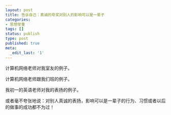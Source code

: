 ```yaml
---
layout: post
title: 告诉自己：真诚的夸奖对别人的影响可以是一辈子
categories:
- 思想举重
tags: []
status: publish
type: post
published: true
meta:
  _edit_last: '1'
---
```

计算机网络老师对我室友的例子。

计算机网络老师跟我们班的例子。

我初一的英语老师对我的表扬的例子。



或者毫不夸张地说：对别人真诚的表扬，影响可以是一辈子的行为、习惯或者以后的做事的成功都不为过！
